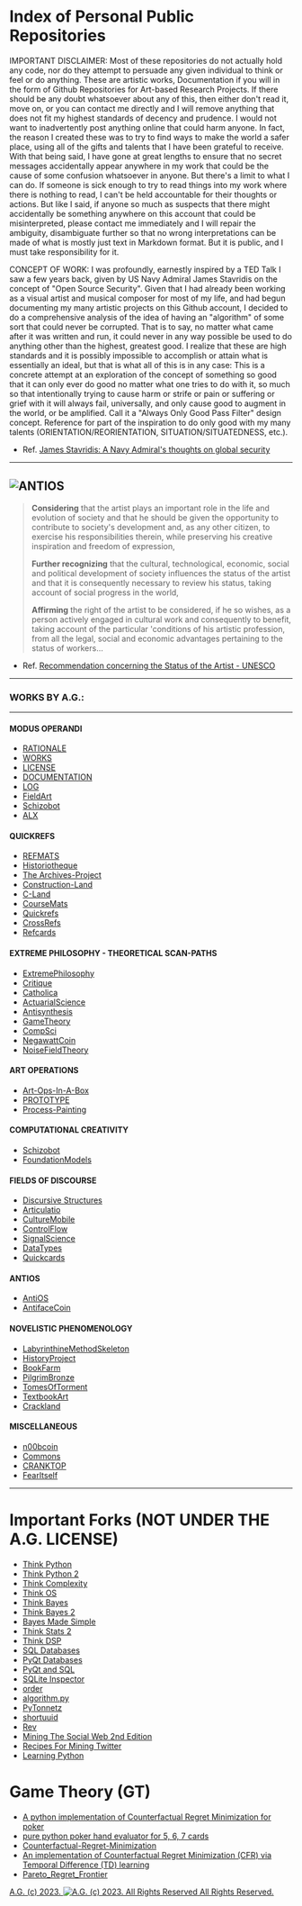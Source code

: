 Index of Personal Public Repositories
=====================================
IMPORTANT DISCLAIMER: Most of these repositories do not actually hold any code, nor do they attempt to persuade any given individual to think or feel or do anything. These are artistic works, Documentation if you will in the form of Github Repositories for Art-based Research Projects. If there should be any doubt whatsoever about any of this, then either don't read it, move on, or you can contact me directly and I will remove anything that does not fit my highest standards of decency and prudence. I would not want to inadvertently post anything online that could harm anyone. In fact, the reason I created these was to try to find ways to make the world a safer place, using all of the gifts and talents that I have been grateful to receive. With that being said, I have gone at great lengths to ensure that no secret messages accidentally appear anywhere in my work that could be the cause of some confusion whatsoever in anyone. But there's a limit to what I can do. If someone is sick enough to try to read things into my work where there is nothing to read, I can't be held accountable for their thoughts or actions. But like I said, if anyone so much as suspects that there might accidentally be something anywhere on this account that could be misinterpreted, please contact me immediately and I will repair the ambiguity, disambiguate further so that no wrong interpretations can be made of what is mostly just text in Markdown format. But it is public, and I must take responsibility for it.

CONCEPT OF WORK: I was profoundly, earnestly inspired by a TED Talk I saw a few years back, given by US Navy Admiral James Stavridis on the concept of "Open Source Security". Given that I had already been working as a visual artist and musical composer for most of my life, and had begun documenting my many artistic projects on this Github account, I decided to do a comprehensive analysis of the idea of having an "algorithm" of some sort that could never be corrupted. That is to say, no matter what came after it was written and run, it could never in any way possible be used to do anything other than the highest, greatest good. I realize that these are high standards and it is possibly impossible to accomplish or attain what is essentially an ideal, but that is what all of this is in any case: This is a concrete attempt at an exploration of the concept of something so good that it can only ever do good no matter what one tries to do with it, so much so that intentionally trying to cause harm or strife or pain or suffering or grief with it will always fail, universally, and only cause good to augment in the world, or be amplified. Call it a "Always Only Good Pass Filter" design concept.
Reference for part of the inspiration to do only good with my many talents (ORIENTATION/REORIENTATION, SITUATION/SITUATEDNESS, etc.).
- Ref. [James Stavridis: A Navy Admiral's thoughts on global security](https://www.ted.com/talks/james_stavridis_how_nato_s_supreme_commander_thinks_about_global_security)
---------------------------------------------
![ANTIOS](https://historiotheque.files.wordpress.com/2016/01/antios_tm_03oct15f_final_for_now.jpg)
---------------------------------------------
> __Considering__ that the artist plays an important role in the life and evolution of society and that he should be given the opportunity to contribute to society's development and, as any other citizen, to exercise his responsibilities therein, while preserving his creative inspiration and freedom of expression,
>
> __Further recognizing__ that the cultural, technological, economic, social and political development of society influences the status of the artist and that it is consequently necessary to review his status, taking account of social progress in the world,
> 
> __Affirming__ the right of the artist to be considered, if he so wishes, as a person actively engaged in cultural work and consequently to benefit, taking account of the particular 'conditions of his artistic profession, from all the legal, social and economic advantages pertaining to the status of workers...

- Ref. [Recommendation concerning the Status of the Artist - UNESCO](https://www.unesco.org/en/legal-affairs/recommendation-concerning-status-artist)

----------------------------------------------

### WORKS BY A.G.:
----------------------------------------------
#### MODUS OPERANDI
  * [RATIONALE](https://github.com/antiface/Index/tree/master/RATIONALE)
  * [WORKS](https://github.com/antiface/WORKS)
  * [LICENSE](https://github.com/antiface/LICENSE)
  * [DOCUMENTATION](https://github.com/antiface/Documentation)
  * [LOG](https://github.com/antiface/LOG)
  * [FieldArt](https://github.com/antiface/FieldArt)
  * [Schizobot](https://github.com/antiface/Schizobot)
  * [ALX](https://github.com/antiface/ALX)

#### QUICKREFS
  * [REFMATS](https://github.com/antiface/Refmats)
  * [Historiotheque](https://github.com/antiface/Historiotheque)
  * [The Archives-Project](https://github.com/antiface/ArchivesProject)
  * [Construction-Land](https://github.com/antiface/ConstructionLand)
  * [C-Land](https://github.com/antiface/C-Land)
  * [CourseMats](https://github.com/antiface/CourseMats)
  * [Quickrefs](https://github.com/antiface/Quickrefs)
  * [CrossRefs](https://github.com/antiface/CrossRefs)
  * [Refcards](https://github.com/antiface/Refcards)

#### EXTREME PHILOSOPHY - THEORETICAL SCAN-PATHS
  * [ExtremePhilosophy](https://github.com/antiface/ExtremePhilosophy)
  * [Critique](https://github.com/antiface/Critique)
  * [Catholica](https://github.com/antiface/Catholica)
  * [ActuarialScience](https://github.com/antiface/ActuarialScience)
  * [Antisynthesis](https://github.com/antiface/Antisynthesis)
  * [GameTheory](https://github.com/antiface/GameTheory)
  * [CompSci](https://github.com/antiface/CompSci)
  * [NegawattCoin](https://github.com/antiface/NegawattCoin)
  * [NoiseFieldTheory](https://github.com/antiface/NoiseFieldTheory)

#### ART OPERATIONS
  * [Art-Ops-In-A-Box](https://github.com/antiface/ArtOpsInABox/tree/ArtOpsInABox-v.1.0.2)
  * [PROTOTYPE](https://github.com/antiface/PROTOTYPE)
  * [Process-Painting](https://github.com/antiface/ProcessPainting)

#### COMPUTATIONAL CREATIVITY
* [Schizobot](https://github.com/antiface/Schizobot)
* [FoundationModels](https://github.com/antiface/FoundationModels)

#### FIELDS OF DISCOURSE
  * [Discursive Structures](https://github.com/antiface/DiscursiveStructures)
  * [Articulatio](https://github.com/antiface/Articulatio)
  * [CultureMobile](https://github.com/antiface/CultureMobile)
  * [ControlFlow](https://github.com/antiface/ControlFlow)
  * [SignalScience](https://github.com/antiface/SignalScience)
  * [DataTypes](https://github.com/antiface/DataTypes)
  * [Quickcards](https://github.com/antiface/Quickcards)

#### ANTIOS
  * [AntiOS](https://github.com/antiface/AntiOS)
  * [AntifaceCoin](https://github.com/antiface/AntifaceCoin)

#### NOVELISTIC PHENOMENOLOGY
  * [LabyrinthineMethodSkeleton](https://github.com/antiface/LabyrinthineMethodSkeleton)
  * [HistoryProject](https://github.com/antiface/HistoryProject)
  * [BookFarm](https://github.com/antiface/BookFarm)
  * [PilgrimBronze](https://github.com/antiface/PilgrimBronze)
  * [TomesOfTorment](https://github.com/antiface/TomesOfTorment)
  * [TextbookArt](https://github.com/antiface/TextbookArt)
  * [Crackland](https://github.com/antiface/Crackland)

#### MISCELLANEOUS
  * [n00bcoin](https://github.com/antiface/n00bcoin)
  * [Commons](https://github.com/antiface/Commons)
  * [CRANKTOP](https://github.com/antiface/CRANKTOP)
  * [FearItself](https://github.com/antiface/FearItself)

- - - - -

Important Forks (NOT UNDER THE A.G. LICENSE)
============================================
* [Think Python](https://github.com/antiface/ThinkPython)
* [Think Python 2](https://github.com/antiface/ThinkPython2)
* [Think Complexity](https://github.com/antiface/ThinkComplexity)
* [Think OS](https://github.com/antiface/ThinkOS)
* [Think Bayes](https://github.com/antiface/ThinkBayes)
* [Think Bayes 2](https://github.com/antiface/ThinkBayes2)
* [Bayes Made Simple](https://github.com/antiface/BayesMadeSimple)
* [Think Stats 2](https://github.com/antiface/ThinkStats2)
* [Think DSP](https://github.com/antiface/ThinkDSP)
* [SQL Databases](https://github.com/antiface/SQLDatabases)
* [PyQt Databases](https://github.com/antiface/PyQtDatabases)
* [PyQt and SQL](https://github.com/antiface/PyQt_and_SQL)
* [SQLite Inspector](https://github.com/antiface/SQLiteInspector)
* [order](https://github.com/antiface/order)
* [algorithm.py](https://github.com/antiface/algorithm.py)
* [PyTonnetz](https://github.com/antiface/PyTonnetz)
* [shortuuid](https://github.com/antiface/shortuuid)
* [Rev](https://github.com/antiface/Rev)
* [Mining The Social Web 2nd Edition](https://github.com/antiface/Mining-the-Social-Web-2nd-Edition)
* [Recipes For Mining Twitter](https://github.com/antiface/Recipes-for-Mining-Twitter)
* [Learning Python](https://github.com/antiface/LearningPython)

Game Theory (GT)
================
* [A python implementation of Counterfactual Regret Minimization for poker](https://github.com/antiface/pycfr)
* [pure python poker hand evaluator for 5, 6, 7 cards](https://github.com/antiface/pokerhand-eval)
* [Counterfactual-Regret-Minimization](https://github.com/antiface/Counterfactual-Regret-Minimization)
* [An implementation of Counterfactual Regret Minimization (CFR) via Temporal Difference (TD) learning](https://github.com/antiface/td_cfr)
* [Pareto_Regret_Frontier](https://github.com/antiface/Pareto_Regret_Frontier)

[A.G. (c) 2023. ![A.G. (c) 2023. All Rights Reserved](https://historiotheque.files.wordpress.com/2016/11/ag_signature_official_2015_50px_cropped.jpg) All Rights Reserved.](http://alexgagnon.com)
